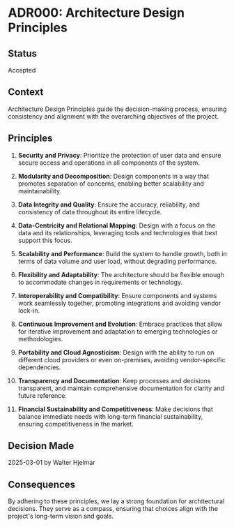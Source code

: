 # ADR000: Architecture Design Principles

## Status
Accepted

## Context
Architecture Design Principles guide the decision-making process, ensuring consistency and alignment with the overarching objectives of the project.

## Principles

1. **Security and Privacy**: Prioritize the protection of user data and ensure secure access and operations in all components of the system.
   
2. **Modularity and Decomposition**: Design components in a way that promotes separation of concerns, enabling better scalability and maintainability.

3. **Data Integrity and Quality**: Ensure the accuracy, reliability, and consistency of data throughout its entire lifecycle.

4. **Data-Centricity and Relational Mapping**: Design with a focus on the data and its relationships, leveraging tools and technologies that best support this focus.

5. **Scalability and Performance**: Build the system to handle growth, both in terms of data volume and user load, without degrading performance.

6. **Flexibility and Adaptability**: The architecture should be flexible enough to accommodate changes in requirements or technology.

7. **Interoperability and Compatibility**: Ensure components and systems work seamlessly together, promoting integrations and avoiding vendor lock-in.

8. **Continuous Improvement and Evolution**: Embrace practices that allow for iterative improvement and adaptation to emerging technologies or methodologies.

9. **Portability and Cloud Agnosticism**: Design with the ability to run on different cloud providers or even on-premises, avoiding vendor-specific dependencies.

10. **Transparency and Documentation**: Keep processes and decisions transparent, and maintain comprehensive documentation for clarity and future reference.

11. **Financial Sustainability and Competitiveness**: Make decisions that balance immediate needs with long-term financial sustainability, ensuring competitiveness in the market.

## Decision Made
2025-03-01 by Walter Hjelmar

## Consequences
By adhering to these principles, we lay a strong foundation for architectural decisions. They serve as a compass, ensuring that choices align with the project's long-term vision and goals.
